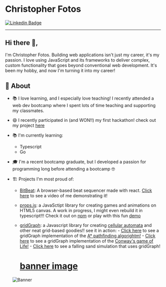 # Christopher Fotos

[![Linkedin Badge](https://img.shields.io/badge/LinkedIn-0077B5?style=for-the-badge&logo=linkedin&logoColor=white)](https://www.linkedin.com/in/christopherfotos/)

---

## Hi there 👋,

I'm Christopher Fotos. Building web applications isn't just my career, it's my passion. I love using JavaScript and its frameworks to deliver complex, custom functionality that goes beyond conventional web development. It's been my hobby, and now I'm turning it into my career!

## 🧐 About

- 📚‍ I love learning, and I especially love teaching! I recently attended a web dev bootcamp where I spent lots of time teaching and supporting my classmates.
- 😄 I recently participated in (and WON!!) my first hackathon! check out my project [here](https://christopherfotos.github.io/mnma/)
- 📚 I'm currently learning:
  - Typescript
  - Go
- 🎓 I'm a recent bootcamp graduate, but I developed a passion for programming long before attending a bootcamp 🤓
- 🏗️ Projects I'm most proud of:

  - [BitBeat](https://bitbeat.herokuapp.com/): A browser-based beat sequencer made with react. [Click here](https://www.youtube.com/watch?v=wOQPBKrlqUU) to see a video of me demonstrating it!
  - [props.js](https://github.com/ChristopherFotos/props.js): a JavaSctipt library for creating games and animations on HTML5 canvas. A work in progress, I might even rebuild it in typescript!!! Check it out on [npm](https://www.npmjs.com/package/propsjs) or play with this fun [demo](https://christopherfotos.herokuapp.com/propsdemo)
  - [gridGraph](https://github.com/ChristopherFotos/props.js): a Javascript library for creating [cellular automata](https://www.youtube.com/watch?v=DKGodqDs9sA) and other neat grid-based goodies!! see it in action: - [Click here](https://christopherfotos.github.io/pathfinder/) to see a gridGraph implementation of the [A\* pathfinding algorightm!](https://www.youtube.com/watch?v=aKYlikFAV4k) - [Click here](https://christopherfotos.github.io/game-of-life/) to see a gridGraph implementation of the [Conway's game of Life!](https://www.youtube.com/watch?v=Aq51GfPmD54) - [Click here](https://christopherfotos.github.io/gridGraph/) to see a falling sand simulation that uses gridGraph!

    # [banner image](https://christopherfotos.herokuapp.com/static/media/portfolio-thumb.JPG)

  ![Banner](https://christopherfotos.herokuapp.com/static/media/portfolio-thumb.JPG)
